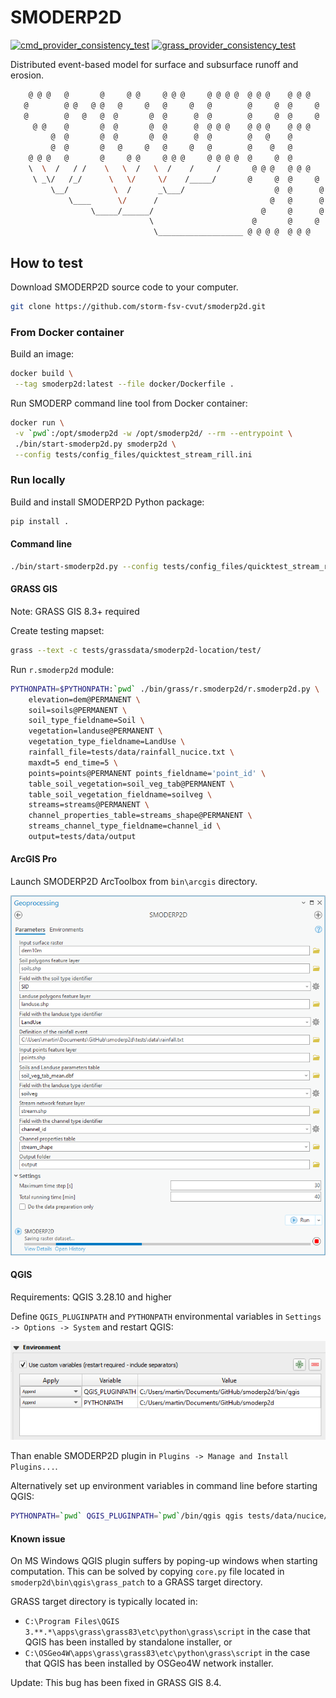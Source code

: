 # SMODERP2D

[![cmd_provider_consistency_test](https://github.com/storm-fsv-cvut/smoderp2d/actions/workflows/cmd_provider.yml/badge.svg?branch=master)](https://github.com/storm-fsv-cvut/smoderp2d/actions/workflows/cmd_provider.yml)
[![grass_provider_consistency_test](https://github.com/storm-fsv-cvut/smoderp2d/actions/workflows/grass_provider.yml/badge.svg?branch=master)](https://github.com/storm-fsv-cvut/smoderp2d/actions/workflows/grass_provider.yml)

Distributed event-based model for surface and subsurface runoff and erosion.

```sh
    @ @ @   @       @     @ @     @ @ @     @ @ @ @  @ @ @    @ @ @
   @        @ @   @ @   @     @   @     @   @        @     @  @     @
   @        @   @   @  @       @  @      @  @        @     @  @     @
     @ @    @       @  @       @  @      @  @ @ @    @ @ @    @ @ @
         @  @       @  @       @  @      @  @        @   @    @
         @  @       @   @     @   @     @   @        @    @   @
    @ @ @   @       @     @ @     @ @ @     @ @ @ @  @     @  @
    \  \  /   / /    \   \  /   \  /    /     /       @ @ @   @ @ @
     \ _\/   /_/      \   \/     \/    /_____/       @     @  @     @
         \__/          \  /      _\___/                    @  @      @
             \____      \/      /                         @   @      @
                  \_____/______/                        @     @      @
                               \                      @       @     @
                                \___________________ @ @ @ @  @ @ @
```

## How to test

Download SMODERP2D source code to your computer.

```sh
git clone https://github.com/storm-fsv-cvut/smoderp2d.git
```

### From Docker container

Build an image:

```sh
docker build \
 --tag smoderp2d:latest --file docker/Dockerfile .
```

Run SMODERP command line tool from Docker container:

```sh
docker run \
 -v `pwd`:/opt/smoderp2d -w /opt/smoderp2d/ --rm --entrypoint \
 ./bin/start-smoderp2d.py smoderp2d \
 --config tests/config_files/quicktest_stream_rill.ini
```

### Run locally

Build and install SMODERP2D Python package:

```sh
pip install .
```

#### Command line

```sh
./bin/start-smoderp2d.py --config tests/config_files/quicktest_stream_rill.ini
```

#### GRASS GIS

Note: GRASS GIS 8.3+ required

Create testing mapset:

```sh
grass --text -c tests/grassdata/smoderp2d-location/test/
```

Run `r.smoderp2d` module:

```sh
PYTHONPATH=$PYTHONPATH:`pwd` ./bin/grass/r.smoderp2d/r.smoderp2d.py \
    elevation=dem@PERMANENT \
    soil=soils@PERMANENT \
    soil_type_fieldname=Soil \
    vegetation=landuse@PERMANENT \
    vegetation_type_fieldname=LandUse \
    rainfall_file=tests/data/rainfall_nucice.txt \
    maxdt=5 end_time=5 \
    points=points@PERMANENT points_fieldname='point_id' \
    table_soil_vegetation=soil_veg_tab@PERMANENT \
    table_soil_vegetation_fieldname=soilveg \
    streams=streams@PERMANENT \
    channel_properties_table=streams_shape@PERMANENT \
    streams_channel_type_fieldname=channel_id \
    output=tests/data/output
```

#### ArcGIS Pro

Launch SMODERP2D ArcToolbox from `bin\arcgis` directory.

![SMODERP2D ArcToolbox in action](img/arctoolbox.png?raw=true "SMODERP2D ArcToolbox in action")

#### QGIS

Requirements: QGIS 3.28.10 and higher

Define `QGIS_PLUGINPATH` and `PYTHONPATH` environmental variables in
`Settings -> Options -> System` and restart QGIS:

![SMODERP2D QGIS settings](img/qgis_settings.png?raw=true "QGIS settings")

Than enable SMODERP2D plugin in `Plugins -> Manage and Install Plugins...`.

Alternatively set up environment variables in command line before starting QGIS:

```sh
PYTHONPATH=`pwd` QGIS_PLUGINPATH=`pwd`/bin/qgis qgis tests/data/nucice/qgis_project.qgz
```

#### Known issue

On MS Windows QGIS plugin suffers by poping-up windows when starting computation.
This can be solved by copying ``core.py`` file located in ``smoderp2d\bin\qgis\grass_patch``
to a GRASS target directory.

GRASS target directory is typically located in:

- ``C:\Program Files\QGIS 3.**.*\apps\grass\grass83\etc\python\grass\script`` in the case that QGIS has been installed by standalone installer, or
- ``C:\OSGeo4W\apps\grass\grass83\etc\python\grass\script`` in the case that QGIS has been installed by OSGeo4W network installer.

Update: This bug has been fixed in GRASS GIS 8.4.
